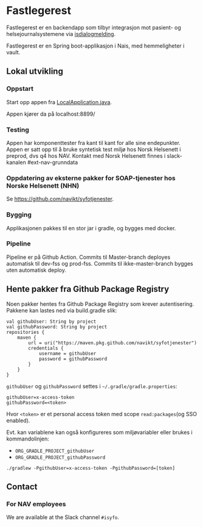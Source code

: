 # Fastlegerest
Fastlegerest er en backendapp som tilbyr integrasjon mot pasient- og helsejournalsystemene via [isdialogmelding](https://github.com/navikt/isdialogmelding). 

Fastlegerest er en Spring boot-applikasjon i Nais, med hemmeligheter i vault. 
## Lokal utvikling

### Oppstart

Start opp appen fra [LocalApplication.java](../fastlegerest/src/test/java/no/nav/syfo/LocalApplication.java).

Appen kjører da på localhost:8899/


### Testing

Appen har komponenttester fra kant til kant for alle sine endepunkter. Appen er satt opp til å bruke
syntetisk test miljø hos Norsk Helsenett i preprod, dvs q4 hos NAV. Kontakt med Norsk Helsenett finnes
i slack-kanalen #ext-nav-grunndata

### Oppdatering av eksterne pakker for SOAP-tjenester hos Norske Helsenett (NHN) 

Se https://github.com/navikt/syfotjenester.

### Bygging

Applikasjonen pakkes til en stor jar i gradle, og bygges med docker.

### Pipeline

Pipeline er på Github Action.
Commits til Master-branch deployes automatisk til dev-fss og prod-fss.
Commits til ikke-master-branch bygges uten automatisk deploy.

## Hente pakker fra Github Package Registry
Noen pakker hentes fra Github Package Registry som krever autentisering.
Pakkene kan lastes ned via build.gradle slik:
```
val githubUser: String by project
val githubPassword: String by project
repositories {
    maven {
        url = uri("https://maven.pkg.github.com/navikt/syfotjenester")
        credentials {
            username = githubUser
            password = githubPassword
        }
    }
}
```

`githubUser` og `githubPassword` settes i `~/.gradle/gradle.properties`:

```
githubUser=x-access-token
githubPassword=<token>
```

Hvor `<token>` er et personal access token med scope `read:packages`(og SSO enabled).

Evt. kan variablene kan også konfigureres som miljøvariabler eller brukes i kommandolinjen:

* `ORG_GRADLE_PROJECT_githubUser`
* `ORG_GRADLE_PROJECT_githubPassword`

```
./gradlew -PgithubUser=x-access-token -PgithubPassword=[token]
```

## Contact

### For NAV employees

We are available at the Slack channel `#isyfo`.
